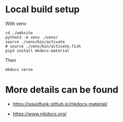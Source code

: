 # Local build setup

With venv
```
cd ./website
python3 -m venv ./venv/
source ./venv/bin/activate
# source ./venv/bin/activate.fish
pip3 install mkdocs-material
```

Then

```
mkdocs serve
```

# More details can be found

* <https://squidfunk.github.io/mkdocs-material/>

* <https://www.mkdocs.org/>
